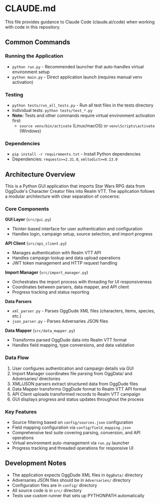 # CLAUDE.md

This file provides guidance to Claude Code (claude.ai/code) when working with code in this repository.

## Common Commands

### Running the Application
- `python run.py` - Recommended launcher that auto-handles virtual environment setup
- `python main.py` - Direct application launch (requires manual venv activation)

### Testing
- `python tests/run_all_tests.py` - Run all test files in the tests directory
- Individual tests: `python tests/test_*.py`
- **Note:** Tests and other commands require virtual environment activation first:
  - `source venv/bin/activate` (Linux/macOS) or `venv\Scripts\activate` (Windows)

### Dependencies
- `pip install -r requirements.txt` - Install Python dependencies
- Dependencies: `requests>=2.31.0`, `xmltodict>=0.13.0`

## Architecture Overview

This is a Python GUI application that imports Star Wars RPG data from OggDude's Character Creator files into Realm VTT. The application follows a modular architecture with clear separation of concerns:

### Core Components

**GUI Layer** (`src/gui.py`)
- Tkinter-based interface for user authentication and configuration
- Handles login, campaign setup, source selection, and import progress

**API Client** (`src/api_client.py`) 
- Manages authentication with Realm VTT API
- Handles campaign lookup and data upload operations
- JWT token management and HTTP request handling

**Import Manager** (`src/import_manager.py`)
- Orchestrates the import process with threading for UI responsiveness  
- Coordinates between parsers, data mapper, and API client
- Progress tracking and status reporting

**Data Parsers**
- `xml_parser.py` - Parses OggDude XML files (characters, items, species, etc.)
- `json_parser.py` - Parses Adversaries JSON files

**Data Mapper** (`src/data_mapper.py`)
- Transforms parsed OggDude data into Realm VTT format
- Handles field mapping, type conversions, and data validation

### Data Flow

1. User configures authentication and campaign details via GUI
2. Import Manager coordinates file parsing from OggData/ and Adversaries/ directories
3. XML/JSON parsers extract structured data from OggDude files
4. Data Mapper transforms OggDude format to Realm VTT API format
5. API Client uploads transformed records to Realm VTT campaign
6. GUI displays progress and status updates throughout the process

### Key Features

- Source filtering based on `config/sources.json` configuration
- Field mapping configuration via `config/field_mapping.json`
- Comprehensive test suite covering parsing, conversion, and API operations
- Virtual environment auto-management via `run.py` launcher
- Progress tracking and threaded operations for responsive UI

## Development Notes

- The application expects OggDude XML files in `OggData/` directory
- Adversaries JSON files should be in `Adversaries/` directory  
- Configuration files are in `config/` directory
- All source code is in `src/` directory
- Tests use custom runner that sets up PYTHONPATH automatically